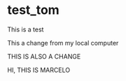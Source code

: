 # test_tom
This is a test

This a change from my local computer

THIS IS ALSO A CHANGE

HI, THIS IS MARCELO

